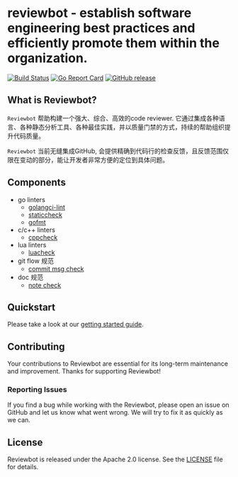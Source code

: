 # reviewbot - establish software engineering best practices and efficiently promote them within the organization.

[![Build Status](https://github.com/qiniu/reviewbot/actions/workflows/go.yml/badge.svg)](https://github.com/qiniu/reviewbot/actions/workflows/go.yml)
[![Go Report Card](https://goreportcard.com/badge/github.com/qiniu/reviewbot)](https://goreportcard.com/report/github.com/qiniu/reviewbot)
[![GitHub release](https://img.shields.io/github/v/tag/qiniu/reviewbot.svg?label=release)](https://github.com/qiniu/reviewbot/releases)

## What is Reviewbot?

`Reviewbot` 帮助构建一个强大、综合、高效的code reviewer. 它通过集成各种语言、各种静态分析工具、各种最佳实践，并以质量门禁的方式，持续的帮助组织提升代码质量。 

`Reviewbot` 当前无缝集成GitHub, 会提供精确到代码行的检查反馈，且反馈范围仅限在变动的部分，能让开发者非常方便的定位到具体问题。

## Components

* go linters
  * [golangci-lint](/internal/linters/go/golangci_lint/)
  * [staticcheck](/internal/linters/go/staticcheck/)
  * [gofmt](/internal/linters/go/staticcheck/)
* c/c++ linters
  * [cppcheck](/internal/linters/c/cppcheck/)
* lua linters
  * [luacheck](/internal/linters/lua/luacheck/)
* git flow 规范
  * [commit msg check](/internal/linters/git-flow/commit-check/)
* doc 规范
  * [note check](/internal/linters/doc/note-check/)

## Quickstart

Please take a look at our [getting started guide](https://reviewbot-x.netlify.app
).

## Contributing

Your contributions to Reviewbot are essential for its long-term maintenance and improvement. Thanks for supporting Reviewbot!

### Reporting Issues

If you find a bug while working with the Reviewbot, please open an issue on GitHub and let us know what went wrong. We will try to fix it as quickly as we can.

## License

Reviewbot is released under the Apache 2.0 license. See the [LICENSE](/LICENSE) file for details.